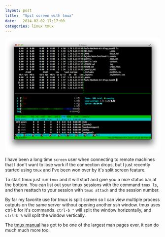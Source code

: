 ```yaml
---
layout: post
title:  "Spit screen with tmux"
date:   2014-02-02 17:17:00
categories: linux tmux
---
```


![Split screen tmux](/assets/tmux.png)

I have been a long time <code>screen</code> user when connecting to remote machines that I don't want to lose work if the connection drops, but I just recently started using <code>tmux</code> and I've been won over by it's split screen feature.

To start tmux just run <code>tmux</code> and it will start and give you a nice status bar at the bottom.  You can list out your tmux sessions with the command <code>tmux ls</code>, and then reattach to your session with <code>tmux attach</code> and the session number.

By far my favorite use for tmux is split screen so I can view multiple process outputs on the same server without opening another ssh window.  tmux uses ctrl-b for it's commands.  <code>ctrl-b "</code> will split the window horizontally, and <code>ctrl-b %</code> will split the window vertically.

The <a href="http://www.openbsd.org/cgi-bin/man.cgi?query=tmux&sektion=1">tmux manual</a> has got to be one of the largest man pages ever, it can do much much more too.

